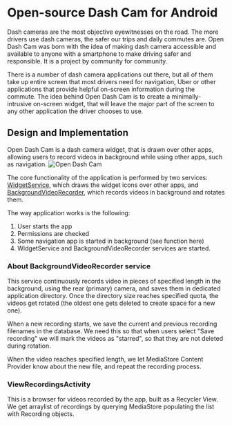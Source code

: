 # Open-source Dash Cam for Android
Dash cameras are the most objective eyewitnesses on the road. The more drivers use dash cameras, the safer our trips and daily commutes are. Open Dash Cam was born with the idea of making dash camera accessible and available to anyone with a smartphone to make driving safer and responsible. It is a project by community for community.

There is a number of dash camera applications out there, but all of them take up entire  screen that most drivers need for navigation, Uber or other applications that provide helpful on-screen information during the commute. The idea behind Open Dash Cam is to create a minimally-intrusive on-screen widget, that will leave the major part of the screen to any other application the driver chooses to use.

## Design and Implementation
Open Dash Cam is a dash camera widget, that is drawn over other apps, allowing users to record videos in background while using other apps, such as navigation.
![Open Dash Cam](https://user-images.githubusercontent.com/3027370/27811105-e37cdd60-6027-11e7-80b6-4edb9d7c74b4.jpg)

The core functionality of the application is performed by two services: [WidgetService](https://github.com/maxneaga/open_dash_cam_android/blob/master/mobile/src/main/java/com/opendashcam/WidgetService.java), which draws the widget icons over other apps, and [BackgroundVideoRecorder](https://github.com/maxneaga/open_dash_cam_android/blob/master/mobile/src/main/java/com/opendashcam/BackgroundVideoRecorder.java), which records videos in background and rotates them.

The way application works is the following:
1. User starts the app
1. Permissions are checked
1. Some navigation app is started in background (see function here)
1. WidgetService and BackgroundVideoRecorder services are started.

### About BackgroundVideoRecorder service
This service continuously records video in pieces of specified length in the background, using the rear (primary) camera, and saves them in dedicated application directory. Once the directory size reaches specified quota, the videos get rotated (the oldest one gets deleted to create space for a new one).

When a new recording starts, we save the current and previous recording filenames in the database. We need this so that when users select "Save recording" we will mark the videos as "starred", so that they are not deleted during rotation.

When the video reaches specified length, we let MediaStore Content Provider know about the new file, and repeat the recording process.

### ViewRecordingsActivity
This is a browser for videos recorded by the app, built as a Recycler View. We get arraylist of recordings by querying MediaStore populating the list with Recording objects.
